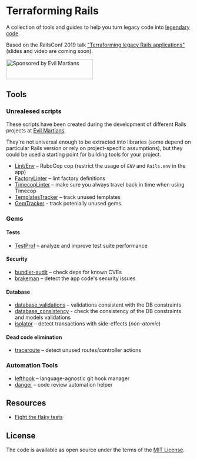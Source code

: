 # Terraforming Rails

A collection of tools and guides to help you turn legacy code into [legendary code](https://twitter.com/cackhanded/status/1019216124729352192?s=21).

Based on the RailsConf 2019 talk ["Terraforming legacy Rails applications"](https://railsconf.com/program/sessions#session-832) (slides and video are coming soon).

<a href="https://evilmartians.com/">
<img src="https://evilmartians.com/badges/sponsored-by-evil-martians.svg" alt="Sponsored by Evil Martians" width="236" height="54"></a>

## Tools

### Unrealesed scripts

These scripts have been created during the development of different Rails projects at [Evil Martians](http://evilmartians.com).

They're not universal enough to be extracted into libraries (some depend on particular Rails version or rely on project-specific assumptions), but they could be used a starting point for building tools for your project.

- [Lint/Env](./tools/lint_env) – RuboCop cop (restrict the usage of `ENV` and `Rails.env` in the app)
- [FactoryLinter](./tools/factory_linter) – lint factory definitions
- [TimecopLinter](./tools/timecop_linter) – make sure you always travel back in time when using Timecop
- [TemplatesTracker](./tools/templates_tracker) – track unused templates
- [GemTracker](./tools/gem_tracker) - track potenially unused gems.

### Gems

#### Tests
- [TestProf](http://test-prof.evilmartians.io) – analyze and improve test suite performance

#### Security
- [bundler-audit](github.com/rubysec/bundler-audit) – check deps for known CVEs
- [brakeman](https://brakemanscanner.org) – detect the app code's security issues

#### Database
- [database_validations](github.com/toptal/database_validations) – validations consistent with the DB constraints
- [database_consistency](github.com/djezzl/database_consistency) - check the consistency of the DB constraints and models validations
- [isolator](https://github.com/palkan/isolator) – detect transactions with side-effects (_non-atomic_)

#### Dead code elimination

- [traceroute](github.com/amatsuda/traceroute) – detect unused routes/controller actions

### Automation Tools

- [lefthook](https://github.com/Arkweid/lefthook) – language-agnostic git hook manager
- [danger](http://danger.systems) – code review automation helper

## Resources

- [Fight the flaky tests](./guides/flaky.md)

## License

The code is available as open source under the terms of the [MIT License](http://opensource.org/licenses/MIT).
